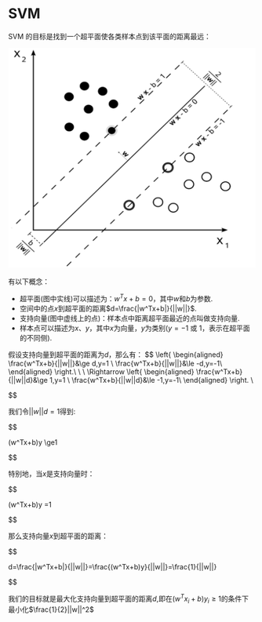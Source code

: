 # SVM
SVM 的目标是找到一个超平面使各类样本点到该平面的距离最远：

![alt text](../assets/MarkdownImg/image-2.png)

有以下概念：
- 超平面(图中实线)可以描述为：$w^Tx+b=0$，其中$w$和$b$为参数.
- 空间中的点$x$到超平面的距离$d=\frac{|w^Tx+b|}{||w||}$.
- 支持向量(图中虚线上的点)：样本点中距离超平面最近的点叫做支持向量.
- 样本点可以描述为$x$、$y$，其中$x$为向量，$y$为类别($y=-1$ 或 $1$，表示在超平面的不同侧).

假设支持向量到超平面的距离为$d$，那么有：
$$ \left\{
\begin{aligned}
\frac{w^Tx+b}{||w||}&\ge d,y=1 \\
\frac{w^Tx+b}{||w||}&\le -d,y=-1\\
\end{aligned}
\right.\\
\\
\\
\Rightarrow 
\left\{
\begin{aligned}
\frac{w^Tx+b}{||w||d}&\ge 1,y=1 \\
\frac{w^Tx+b}{||w||d}&\le -1,y=-1\\
\end{aligned}
\right. \\

$$

我们令$||w||d=1$得到:

$$

(w^Tx+b)y \ge1

$$

特别地，当$x$是支持向量时：

$$

(w^Tx+b)y =1

$$

那么支持向量$x$到超平面的距离：

$$

d=\frac{|w^Tx+b|}{||w||}=\frac{(w^Tx+b)y}{||w||}=\frac{1}{||w||}

$$

我们的目标就是最大化支持向量到超平面的距离$d$,即在$(w^Tx_i+b)y_i \ge1$的条件下最小化$\frac{1}{2}||w||^2$



